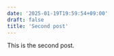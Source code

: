 ```yaml
---
date: '2025-01-19T19:59:54+09:00'
draft: false
title: 'Second post'
---
```


This is the second post.